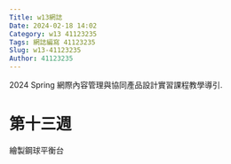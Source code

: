 ```yaml
---
Title: w13網誌
Date: 2024-02-18 14:02
Category: w13 41123235
Tags: 網誌編寫 41123235
Slug: w13-41123235
Author: 41123235
---
```


2024 Spring 網際內容管理與協同產品設計實習課程教學導引.

<!-- PELICAN_END_SUMMARY -->

# 第十三週
繪製鋼球平衡台